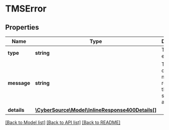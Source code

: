# TMSError

## Properties
Name | Type | Description | Notes
------------ | ------------- | ------------- | -------------
**type** | **string** | The type of error. | [optional] 
**message** | **string** | The detailed message related to the type stated above. | [optional] 
**details** | [**\CyberSource\Model\InlineResponse400Details[]**](InlineResponse400Details.md) |  | [optional] 

[[Back to Model list]](../README.md#documentation-for-models) [[Back to API list]](../README.md#documentation-for-api-endpoints) [[Back to README]](../README.md)


